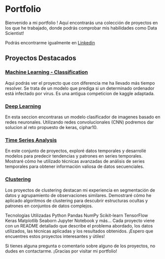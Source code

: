 # Portfolio



Bienvenido a mi portfolio ! Aquí encontrarás una colección de proyectos en los que he trabajado, donde podrás comprobar mis habilidades como Data Scientist!

Podrás encontrarme igualmente en [Linkedin](https://www.linkedin.com/in/alejandro-sanchez-silvestre/)


## Proyectos Destacados

### [Machine Learning - Classification](machine_learning_classification/)
Aqui podrás ver el proyecto que con diferencia me ha llevado más tiempo resolver. Se trata de un modelo que prediga si un determinado ordenador está infectado por virus. Es una antigua competicion de kaggle adaptada.

### [Deep Learning](deep_learning/)
En esta seccion encontraras un modelo clasificador de imagenes basado en redes neuronales. Utilizando redes convolucionales (CNN) podremos dar solucion al reto propuesto de keras, ciphar10. 

### [Time Series Analysis](time_series/)
En este conjunto de proyectos, exploré datos temporales y desarrollé modelos para predecir tendencias y patrones en series temporales. Mostraré cómo he utilizado técnicas avanzadas de análisis de series temporales para obtener información valiosa de datos secuenciales.

### [Clustering](clustering/)
Los proyectos de clustering destacan mi experiencia en segmentación de datos y agrupamiento de observaciones similares. Demostraré cómo he aplicado algoritmos de clustering para descubrir estructuras ocultas y patrones en conjuntos de datos complejos.



Tecnologías Utilizadas
Python
Pandas
NumPy
Scikit-learn
TensorFlow
Keras
Matplotlib
Seaborn
Jupyter Notebook
y más...
Cada proyecto viene con un README detallado que describe el problema abordado, los datos utilizados, las técnicas aplicadas y los resultados obtenidos. ¡Espero que encuentres estos proyectos interesantes y útiles!

Si tienes alguna pregunta o comentario sobre alguno de los proyectos, no dudes en contactarme. ¡Gracias por visitar mi portfolio!
